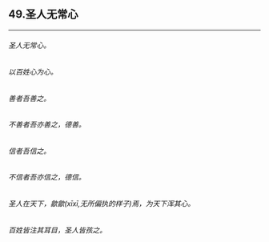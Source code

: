 ## 49.圣人无常心
---


###### 圣人无常心。

###### 以百姓心为心。

###### 善者吾善之。

###### 不善者吾亦善之，德善。

###### 信者吾信之。

###### 不信者吾亦信之，德信。

###### 圣人在天下，歙歙(xīxī,无所偏执的样子)焉，为天下浑其心。

###### 百姓皆注其耳目，圣人皆孩之。

######  

